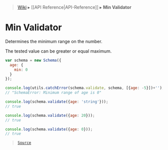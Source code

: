 > [Wiki](Home) ▸ [[API Reference|API-Reference]] ▸ **Min Validator**

# Min Validator

Determines the minimum range on the number.

The tested value can be greater or equal maximum.

```javascript
var schema = new Schema({
  age: {
    min: 0
  }
});

console.log(utils.catchError(schema.validate, schema, [{age: -5}])+'');
// "SchemaError: Minimum range of age is 0"

console.log(schema.validate({age: 'string'}));
// true

console.log(schema.validate({age: 20}));
// true

console.log(schema.validate({age: 0}));
// true
```

> [`Source`](/Neft-io/neft/blob/11ce61113abf36cfee4cca0e72112ab5bff468a7/src/schema/validators/min.litcoffee#min-validator)

